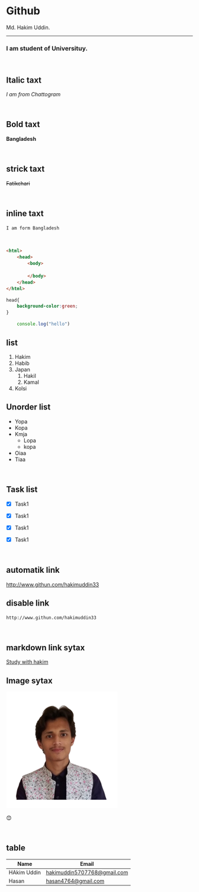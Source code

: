 <!--markdown tutorial-->
# Github 
Md. Hakim Uddin.
___


### I am student of Universituy.

<br>

## Italic taxt
_I am from Chattogram_

<br>

## Bold taxt

__Bangladesh__

<br>

## strick taxt
~~Fatikchari~~  

<br>

## inline taxt
`I am form Bangladesh`

<br>

```html
<html>
    <head>  
        <body>

        </body>
    </head>
</html>
```


```css
head{
    background-color:green;
}


```

```javascript
    console.log("hello")
```

## list
1. Hakim  
2. Habib  
3. Japan  
     1.  Hakil
     2.  Kamal
4. Kolsi

## Unorder list
-  Yopa  
-  Kopa
-  Kmja  
    - Lopa
    - kopa
- Oiaa
- Tiaa

<br>

 ## Task list

 - [x] Task1
 - [x] Task1
 - [x] Task1
 - [x] Task1
    

<br>



## automatik link

http://www.githun.com/hakimuddin33


## disable link

`http://www.githun.com/hakimuddin33`


<br>

##  markdown link sytax

[Study with hakim](http://www.githun.com/hakimuddin33)


## Image sytax

<!-- ![profile](./image/hakim.jpg) -->
<img src="./image/hakim.jpg" width="300" title="profile image">

 

😊

<br>




## table
| Name | Email |
| ----- | ----- | 
| HAkim Uddin | hakimuddin5707768@gmail.com |
| Hasan | hasan4764@gmail.com |





